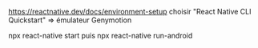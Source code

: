 https://reactnative.dev/docs/environment-setup choisir "React Native CLI Quickstart"
=> émulateur Genymotion

npx react-native start
puis
npx react-native run-android
